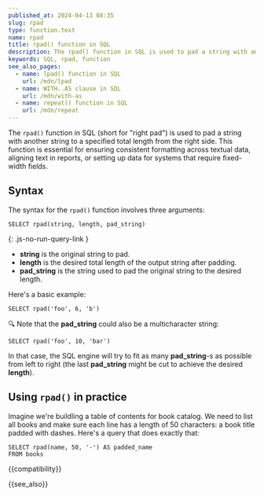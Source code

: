 ```yaml
---
published_at: 2024-04-13 08:35
slug: rpad
type: function.text
name: rpad
title: rpad() function in SQL
description: The rpad() function in SQL is used to pad a string with another string to a specified total length from the right side.
keywords: SQL, rpad, function
see_also_pages:
  - name: lpad() function in SQL
    url: /mdn/lpad
  - name: WITH..AS clause in SQL
    url: /mdn/with-as
  - name: repeat() function in SQL
    url: /mdn/repeat
---
```


The `rpad()` function in SQL (short for "right pad") is used to pad a string with another string to a specified total length from the right side. This function is essential for ensuring consistent formatting across textual data, aligning text in reports, or setting up data for systems that require fixed-width fields.

## Syntax

The syntax for the `rpad()` function involves three arguments:

~~~pgsql
SELECT rpad(string, length, pad_string)
~~~
{: .js-no-run-query-link }

- **string** is the original string to pad.
- **length** is the desired total length of the output string after padding.
- **pad_string** is the string used to pad the original string to the desired length.

Here's a basic example:

~~~pgsql
SELECT rpad('foo', 6, 'b')
~~~

:mag: Note that the **pad_string** could also be a multicharacter string:

~~~pgsql
SELECT rpad('foo', 10, 'bar')
~~~

In that case, the SQL engine will try to fit as many **pad_string**-s as possible from left to right (the last **pad_string** might be cut to achieve the desired **length**).

## Using `rpad()` in practice

Imagine we're buildling a table of contents for book catalog. We need to list all books and make sure each line has a length of 50 characters: a book title padded with dashes. Here's a query that does exactly that:

~~~pgsql
SELECT rpad(name, 50, '-') AS padded_name
FROM books
~~~

{{compatibility}}

{{see_also}}

